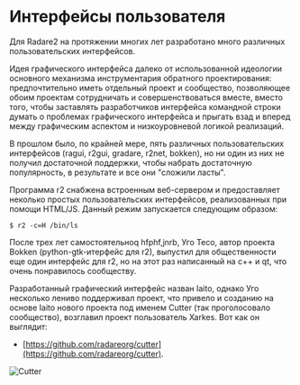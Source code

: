 # Интерфейсы пользователя

Для Radare2 на протяжении многих лет разработано много различных пользовательских интерфейсов.

Идея графического интерфейса далеко от использованной идеологии основного механизма инструментария обратного проектирования: предпочтительно иметь отдельный проект и сообщество, позволяющее обоим проектам сотрудничать и совершенствоваться вместе, вместо того, чтобы заставлять разработчиков интерфейса командной строки думать о проблемах графического интерфейса и прыгать взад и вперед между графическим аспектом и низкоуровневой логикой реализаций.

В прошлом было, по крайней мере, пять различных пользовательских интерфейсов (ragui, r2gui, gradare, r2net, bokken), но ни один из них не получил достаточной поддержки, чтобы набрать достаточную популярность, в результате и все они "сложили ласты".

Программа r2 снабжена встроенным веб-сервером и предоставляет неколько простых пользовательских интерфейсов, реализованных при помощи HTML/JS. Данный режим запускается следующим образом:

```
$ r2 -c=H /bin/ls
```

После трех лет самостоятельноq hfphf,jnrb, Уго Тесо, автор проекта Bokken (python-gtk-итерфейс для r2), выпустил для общественности еще один интерфейс для r2, но на этот раз написанный на c++ и qt, что очень понравилось сообществу.

Разработанный графический интерфейс назван Iaito, однако Уго несколько лениво поддерживал проект, что привело и созданию на основе Iaito нового проекта под именем Cutter (так проголосовало сообщество), возглавил проект пользователь Xarkes. Вот как он выглядит:

* [https://github.com/radareorg/cutter](https://github.com/radareorg/cutter).

![Cutter](Cutter.png)
